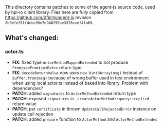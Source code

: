 This directory contains patches to some of the agent-js source code, used by hpl-io client library.
Files here are fully copied from https://github.com/dfinity/agent-js revision `2e9efe251f4ebe98e7d946259be3376eeef4fa65`.

## What's changed:

### actor.ts
- **FIX**: fixed type `ActorMethodMappedExtended` to not produce `Promise<Promise<Ret>>` return type
- **FIX**: `decodeReturnValue` now uses `new Uint8Array(msg)` instead of `Buffer.from(msg)` because of wrong buffer used in test environment when using local actor.ts instead of baked into library. Problem with dependencies?
- **PATCH**: added `signatures` to `ActorMethodExtended` return type
- **PATCH**: exposed `signatures` in `_createActorMethod::query::replied` return value
- **PATCH**: put `certificate` in thrown `UpdateCallRejectedError` instance on update call rejection
- **PATCH**: added `prepare` function to `ActorMethod` and `ActorMethodExtended`